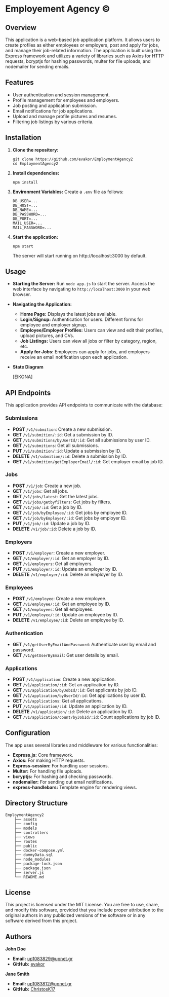 # Employement Agency &copy;

## Overview

This application is a web-based job application platform. It allows users to create profiles as either employees or employers, post and apply for jobs, and manage their job-related information. The application is built using the Express framework and utilizes a variety of libraries such as Axios for HTTP requests, bcryptjs for hashing passwords, multer for file uploads, and nodemailer for sending emails.

## Features

- User authentication and session management.
- Profile management for employees and employers.
- Job posting and application submission.
- Email notifications for job applications.
- Upload and manage profile pictures and resumes.
- Filtering job listings by various criteria.

## Installation

1. **Clone the repository:**
   ```
   git clone https://github.com/evakor/EmploymentAgency2
   cd EmploymentAgency2
   ```

2. **Install dependencies:**
   ```
   npm install
   ```

3. **Environment Variables:**
   Create a ```.env``` file as follows:
   ```
   DB_USER=...
   DB_HOST=...
   DB_NAME=...
   DB_PASSWORD=...
   DB_PORT=...
   MAIL_USER=...
   MAIL_PASSWORD=...
   ```

4. **Start the application:**
   ```
   npm start
   ```
   The server will start running on http://localhost:3000 by default.

## Usage

- **Starting the Server:**
  Run `node app.js` to start the server. Access the web interface by navigating to `http://localhost:3000` in your web browser.

- **Navigating the Application:**
  - **Home Page:** Displays the latest jobs available.
  - **Login/Signup:** Authentication for users. Different forms for employee and employer signup.
  - **Employee/Employer Profiles:** Users can view and edit their profiles, upload pictures, and CVs.
  - **Job Listings:** Users can view all jobs or filter by category, region, etc.
  - **Apply for Jobs:** Employees can apply for jobs, and employers receive an email notification upon each application.
- **State Diagram**

  [EIKONA]

## API Endpoints

This application provides API endpoints to communicate with the database:

### Submissions
- **POST** `/v1/submition`: Create a new submission.
- **GET** `/v1/submition/:id`: Get a submission by ID.
- **GET** `/v1/submitions/byUserId/:id`: Get all submissions by user ID.
- **GET** `/v1/submitions`: Get all submissions.
- **PUT** `/v1/submition/:id`: Update a submission by ID.
- **DELETE** `/v1/submition/:id`: Delete a submission by ID.
- **GET** `/v1/submition/getEmployerEmail/:id`: Get employer email by job ID.

### Jobs
- **POST** `/v1/job`: Create a new job.
- **GET** `/v1/jobs`: Get all jobs.
- **GET** `/v1/jobs/latest`: Get the latest jobs.
- **GET** `/v1/jobs/getbyfilters`: Get jobs by filters.
- **GET** `/v1/job/:id`: Get a job by ID.
- **GET** `/v1/job/byEmployee/:id`: Get jobs by employee ID.
- **GET** `/v1/job/byEmployer/:id`: Get jobs by employer ID.
- **PUT** `/v1/job/:id`: Update a job by ID.
- **DELETE** `/v1/job/:id`: Delete a job by ID.

### Employers
- **POST** `/v1/employer`: Create a new employer.
- **GET** `/v1/employer/:id`: Get an employer by ID.
- **GET** `/v1/employers`: Get all employers.
- **PUT** `/v1/employer/:id`: Update an employer by ID.
- **DELETE** `/v1/employer/:id`: Delete an employer by ID.

### Employees
- **POST** `/v1/employee`: Create a new employee.
- **GET** `/v1/employee/:id`: Get an employee by ID.
- **GET** `/v1/employees`: Get all employees.
- **PUT** `/v1/employee/:id`: Update an employee by ID.
- **DELETE** `/v1/employee/:id`: Delete an employee by ID.

### Authentication
- **GET** `/v1/getUserByEmailAndPassword`: Authenticate user by email and password.
- **GET** `/v1/getUserByEmail`: Get user details by email.

### Applications
- **POST** `/v1/application`: Create a new application.
- **GET** `/v1/application/:id`: Get an application by ID.
- **GET** `/v1/application/byJobId/:id`: Get applicants by job ID.
- **GET** `/v1/application/byUserId/:id`: Get applications by user ID.
- **GET** `/v1/applications`: Get all applications.
- **PUT** `/v1/application/:id`: Update an application by ID.
- **DELETE** `/v1/application/:id`: Delete an application by ID.
- **GET** `/v1/application/count/byJobId/:id`: Count applications by job ID.

## Configuration

The app uses several libraries and middleware for various functionalities:
- **Express.js:** Core framework.
- **Axios:** For making HTTP requests.
- **Express-session:** For handling user sessions.
- **Multer:** For handling file uploads.
- **bcryptjs:** For hashing and checking passwords.
- **nodemailer:** For sending out email notifications.
- **express-handlebars:** Template engine for rendering views.

## Directory Structure
```
EmploymentAgency2
    ├── assets
    ├── config
    ├── models
    ├── controllers
    ├── views
    ├── routes
    ├── public
    ├── docker-compose.yml
    ├── dummyData.sql
    ├── node_modules
    ├── package-lock.json
    ├── package.json
    ├── server.js
    └── README.md
```

## License

This project is licensed under the MIT License. You are free to use, share, and modify this software, provided that you include proper attribution to the original authors in any publicized versions of the software or in any software derived from this project.


## Authors

**John Doe**
- **Email:** up1083829@upnet.gr
- **GitHub:** [evakor](https://github.com/evakor)

**Jane Smith**
- **Email:** up1083812@upnet.gr
- **GitHub:** [ChristosK17](https://github.com/ChristosK17)

